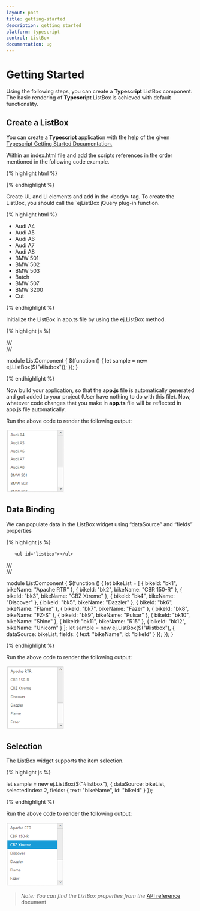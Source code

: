 ```yaml
---
layout: post
title: getting-started
description: getting started
platform: typescript
control: ListBox
documentation: ug
---
```


# Getting Started

Using the following steps, you can create a **Typescript** ListBox component. The basic rendering of **Typescript** ListBox is achieved with default functionality.



## Create a ListBox

You can create a **Typescript** application with the help of the given [Typescript Getting Started Documentation. ](https://help.syncfusion.com/js/typescript)

 Within an index.html file and add the scripts references in the order mentioned in the following code example.

{% highlight html %}

<!DOCTYPE html>
<html>
<head>
    <title>Typescript Application</title>
    <link href="http://cdn.syncfusion.com/**{{**site.releaseversion**}}**/js/web/flat-azure/ej.web.all.min.css" rel="stylesheet" />
    <script src="https://code.jquery.com/jquery-3.0.0.min.js"></script>
    <script src="http://cdn.syncfusion.com/**{{**site.releaseversion**}}**/js/web/ej.web.all.min.js" type="text/javascript"></script>
</head>
<body>
    <!--Add ListBox here-->
</body>
</html>


{% endhighlight %}



Create UL and LI elements and add in the &lt;body&gt; tag. To create the ListBox, you should call the `ejListBox jQuery plug-in function.

{% highlight html %}

<div>
                    <ul id="listbox">
                        <li>Audi A4</li>
                        <li>Audi A5</li>
                        <li>Audi A6</li>
                        <li>Audi A7</li>
                        <li>Audi A8</li>
                        <li>BMW 501</li>
                        <li>BMW 502</li>
                        <li>BMW 503</li>
                        <li>Batch</li>
                        <li>BMW 507</li>
                        <li>BMW 3200</li>
                        <li>Cut</li>
                    </ul>
</div>
     <script src="app.js"></script>



{% endhighlight %}



Initialize the ListBox in app.ts file by using the ej.ListBox method.



{% highlight js %}

/// <reference path="jquery.d.ts" />  
/// <reference path="ej.web.all.d.ts" />

module ListComponent {
    $(function () {
          let sample = new ej.ListBox($("#listbox"));
    });
}


{% endhighlight %}



Now build your application, so that the **app.js** file is automatically generated and got added to your project (User have nothing to do with this file). Now, whatever code changes that you make in **app.ts** file will be reflected in app.js file automatically.





Run the above code to render the following output:



![](getting-started_images\getting-started_img1.png)

## Data Binding



We can populate data in the ListBox widget using “dataSource” and “fields” properties



{% highlight js %}


       <ul id="listbox"></ul>

/// <reference path="jquery.d.ts" />  
/// <reference path="ej.web.all.d.ts" />

module ListComponent {
    $(function () {
        let bikeList = [
               { bikeId: "bk1", bikeName: "Apache RTR" },
               { bikeId: "bk2", bikeName: "CBR 150-R" },
               { bikeId: "bk3", bikeName: "CBZ Xtreme" },
               { bikeId: "bk4", bikeName: "Discover" },
               { bikeId: "bk5", bikeName: "Dazzler" },
               { bikeId: "bk6", bikeName: "Flame" },
               { bikeId: "bk7", bikeName: "Fazer" },
               { bikeId: "bk8", bikeName: "FZ-S" },
               { bikeId: "bk9", bikeName: "Pulsar" },
               { bikeId: "bk10", bikeName: "Shine" },
               { bikeId: "bk11", bikeName: "R15" },
               { bikeId: "bk12", bikeName: "Unicorn" }
    ];
        let sample = new ej.ListBox($("#listbox"), { dataSource: bikeList, fields: { text: "bikeName", id: "bikeId" } }); 
    });
}


{% endhighlight %}





Run the above code to render the following output:



![](getting-started_images\getting-started_img2.png)



## Selection



The ListBox widget supports the item selection.



{% highlight js %}


let sample = new ej.ListBox($("#listbox"), { dataSource: bikeList, selectedIndex: 2, fields: { text: "bikeName", id: "bikeId" } });



{% endhighlight %}



Run the above code to render the following output:

![](getting-started_images\getting-started_img3.png)







> _Note: You can find the ListBox properties from the_ [API reference](https://help.syncfusion.com/api/js/ejlistbox) document 



